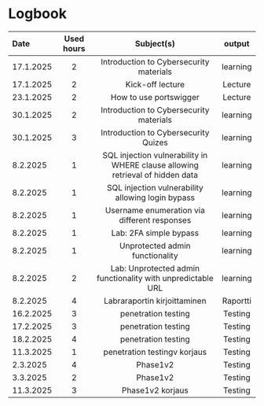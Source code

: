 # Logbook



| Date       | Used hours            | Subject(s)         |  output        
| :---       |     :---:             |     :---:          |     :---:      
| 17.1.2025  | 2 | Introduction to Cybersecurity materials | learning  |                
| 17.1.2025 | 2 | Kick-off lecture  | Lecture   |                
| 23.1.2025 | 2 |  How to use portswigger |  Lecture |    
| 30.1.2025  | 2 | Introduction to Cybersecurity materials | learning  |
| 30.1.2025 | 3 |  Introduction to Cybersecurity Quizes | learning  |     
| 8.2.2025 | 1 | SQL injection vulnerability in WHERE clause allowing retrieval of hidden data  | learning  |
| 8.2.2025 | 1 | SQL injection vulnerability allowing login bypass  | learning  |
| 8.2.2025 | 1 | Username enumeration via different responses  | learning  |
| 8.2.2025 | 1 | Lab: 2FA simple bypass  | learning  |
| 8.2.2025 | 1 | Unprotected admin functionality  | learning  |
| 8.2.2025 | 2 | Lab: Unprotected admin functionality with unpredictable URL  | learning  |
| 8.2.2025 | 4 | Labraraportin kirjoittaminen  | Raportti  |
| 16.2.2025 | 3 | penetration testing  | Testing  |
| 17.2.2025 | 3 | penetration testing  | Testing  |
| 18.2.2025 | 4 | penetration testing  | Testing  |
| 11.3.2025 | 1 | penetration testingv korjaus  | Testing  |
| 2.3.2025 | 4 | Phase1v2  | Testing  |
| 3.3.2025 | 2 | Phase1v2  | Testing  |
| 11.3.2025 | 3 | Phase1v2 korjaus  | Testing  |
